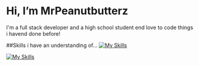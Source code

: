 # Hi, I’m MrPeanutbutterz

I'm a full stack developer and a high school student end love to code things i havend done before!

##Skills i have an understanding of...
[![My Skills](https://skillicons.dev/icons?i=github,git,figma,idea,vscode,linux,postgres,postman)](https://skillicons.dev)

[![My Skills](https://skillicons.dev/icons?i=html,css,js,react,nodejs,java,spring,regex,vim)](https://skillicons.dev)
